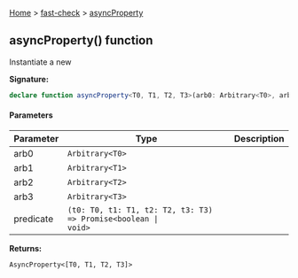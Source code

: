 [Home](/) &gt; [fast-check](../fast-check.md) &gt; [asyncProperty](asyncProperty_4.md)

## asyncProperty() function

Instantiate a new 

<b>Signature:</b>

```typescript
declare function asyncProperty<T0, T1, T2, T3>(arb0: Arbitrary<T0>, arb1: Arbitrary<T1>, arb2: Arbitrary<T2>, arb3: Arbitrary<T3>, predicate: (t0: T0, t1: T1, t2: T2, t3: T3) => Promise<boolean | void>): AsyncProperty<[T0, T1, T2, T3]>;
```

#### Parameters

|  Parameter | Type | Description |
|  --- | --- | --- |
|  arb0 | <code>Arbitrary&lt;T0&gt;</code> |  |
|  arb1 | <code>Arbitrary&lt;T1&gt;</code> |  |
|  arb2 | <code>Arbitrary&lt;T2&gt;</code> |  |
|  arb3 | <code>Arbitrary&lt;T3&gt;</code> |  |
|  predicate | <code>(t0: T0, t1: T1, t2: T2, t3: T3) =&gt; Promise&lt;boolean &#124; void&gt;</code> |  |

<b>Returns:</b>

`AsyncProperty<[T0, T1, T2, T3]>`

